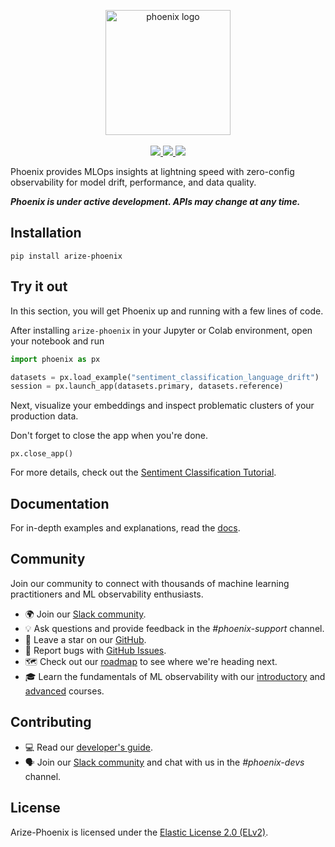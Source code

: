 <p align="center">
    <a target="_blank" href="https://arize.com" style="background:none">
        <img alt="phoenix logo" src="https://storage.googleapis.com/arize-assets/phoenix/assets/phoenix-logo-light.svg" width="auto" height="200"></img>
    </a>
    <br/>
    <br/>
    <a href="https://join.slack.com/t/arize-ai/shared_invite/zt-1px8dcmlf-fmThhDFD_V_48oU7ALan4Q">
        <img src="https://img.shields.io/badge/slack-Arize%20AI%20Community-blue.svg?logo=slack"/>
    </a>
    <a href="https://pypi.org/project/arize-phoenix/">
        <img src="https://img.shields.io/pypi/v/arize-phoenix?color=blue">
    </a>
    <a href="https://pypi.org/project/arize-phoenix/">
        <img src="https://img.shields.io/pypi/pyversions/arize-phoenix">
    </a>
</p>

Phoenix provides MLOps insights at lightning speed with zero-config observability for model drift, performance, and data quality.

**_Phoenix is under active development. APIs may change at any time._**

## Installation

```shell
pip install arize-phoenix
```

## Try it out

In this section, you will get Phoenix up and running with a few lines of code.

After installing `arize-phoenix` in your Jupyter or Colab environment, open your notebook and run

```python
import phoenix as px

datasets = px.load_example("sentiment_classification_language_drift")
session = px.launch_app(datasets.primary, datasets.reference)
```

Next, visualize your embeddings and inspect problematic clusters of your production data.

Don't forget to close the app when you're done.

```
px.close_app()
```

For more details, check out the [Sentiment Classification Tutorial](./tutorials/sentiment_classification_tutorial.ipynb).

## Documentation

For in-depth examples and explanations, read the [docs](https://docs.arize.com/phoenix).

## Community

Join our community to connect with thousands of machine learning practitioners and ML observability enthusiasts.

-   🌍 Join our [Slack community](https://join.slack.com/t/arize-ai/shared_invite/zt-1px8dcmlf-fmThhDFD_V_48oU7ALan4Q).
-   💡 Ask questions and provide feedback in the _#phoenix-support_ channel.
-   🌟 Leave a star on our [GitHub](https://github.com/Arize-ai/phoenix).
-   🐞 Report bugs with [GitHub Issues](https://github.com/Arize-ai/phoenix/issues).
-   🗺️ Check out our [roadmap](https://github.com/orgs/Arize-ai/projects/45) to see where we're heading next.
-   🎓 Learn the fundamentals of ML observability with our [introductory](https://arize.com/ml-observability-fundamentals/) and [advanced](https://arize.com/blog-course/) courses.

## Contributing

-   💻 Read our [developer's guide](./DEVELOPMENT.md).
-   🗣️ Join our [Slack community](https://join.slack.com/t/arize-ai/shared_invite/zt-1px8dcmlf-fmThhDFD_V_48oU7ALan4Q) and chat with us in the _#phoenix-devs_ channel.

## License

Arize-Phoenix is licensed under the [Elastic License 2.0 (ELv2)](./LICENSE).
